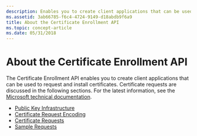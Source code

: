 ```yaml
---
description: Enables you to create client applications that can be used to request and install certificates.
ms.assetid: 3ab66785-f6c4-4724-9149-d18abdb9f6a9
title: About the Certificate Enrollment API
ms.topic: concept-article
ms.date: 05/31/2018
---
```


# About the Certificate Enrollment API

The Certificate Enrollment API enables you to create client applications that can be used to request and install certificates. Certificate requests are discussed in the following sections. For the latest information, see the [Microsoft technical documentation](/docs/).

- [Public Key Infrastructure](public-key-infrastructure.md)
- [Certificate Request Encoding](about-certificate-request-encoding.md)
- [Certificate Requests](certificate-requests.md)
- [Sample Requests](sample-requests.md)
